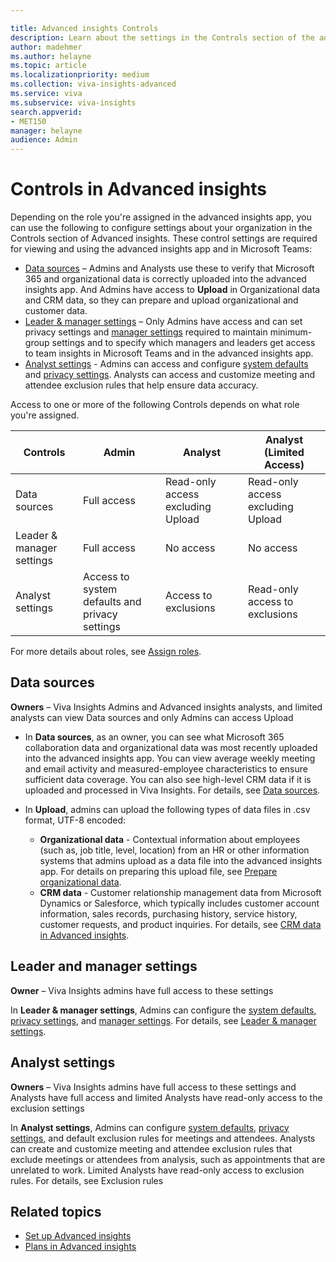 ```yaml
---

title: Advanced insights Controls
description: Learn about the settings in the Controls section of the advanced insights app with Microsoft Viva Insights, such as data sources, data uploads, system defaults, privacy rules, and other data analyst settings
author: madehmer
ms.author: helayne
ms.topic: article
ms.localizationpriority: medium 
ms.collection: viva-insights-advanced 
ms.service: viva 
ms.subservice: viva-insights 
search.appverid: 
- MET150 
manager: helayne
audience: Admin
---
```


# Controls in Advanced insights

Depending on the role you're assigned in the advanced insights app, you can use the following to configure settings about your organization in the Controls section of Advanced insights. These control settings are required for viewing and using the advanced insights app and in Microsoft Teams:

* [Data sources](#data-sources) – Admins and Analysts use these to verify that Microsoft 365 and organizational data is correctly uploaded into the advanced insights app. And Admins have access to **Upload** in Organizational data and CRM data, so they can prepare and upload organizational and customer data.
* [Leader & manager settings](#leader-and-manager-settings) – Only Admins have access and can set privacy settings and [manager settings](manager-settings.md) required to maintain minimum-group settings and to specify which managers and leaders get access to team insights in Microsoft Teams and in the advanced insights app.
* [Analyst settings](#analyst-settings) - Admins can access and configure [system defaults](system-defaults.md) and [privacy settings](privacy-settings.md). Analysts can access and customize meeting and attendee exclusion rules that help ensure data accuracy.

Access to one or more of the following Controls depends on what role you're assigned.

| Controls | Admin | Analyst | Analyst (Limited Access) |  
|---|---|---|---|
| Data sources | Full access| Read-only access excluding Upload | Read-only access excluding Upload |
| Leader & manager settings  | Full access | No access | No access |
| Analyst settings | Access to system defaults and privacy settings | Access to exclusions | Read-only access to exclusions|

For more details about roles, see [Assign roles](../Setup/Assign-roles-to-wpa-admins.md).

## Data sources

**Owners** – Viva Insights Admins and Advanced insights analysts, and limited analysts can view Data sources and only Admins can access Upload

* In **Data sources**, as an owner, you can see what Microsoft 365 collaboration data and organizational data was most recently uploaded into the advanced insights app. You can view average weekly meeting and email activity and measured-employee characteristics to ensure sufficient data coverage. You can also see high-level CRM data if it is uploaded and processed in Viva Insights. For details, see [Data sources](data-sourcesv2.md).
* In **Upload**, admins can upload the following types of data files in .csv format, UTF-8 encoded:

  * **Organizational data** - Contextual information about employees (such as, job title, level, location) from an HR or other information systems that admins upload as a data file into the advanced insights app. For details on preparing this upload file, see [Prepare organizational data](/viva/insights/setup/prepare-organizational-data?toc=/viva/insights/use/toc.json&bc=/viva/insights/breadcrumb/toc.json).
  * **CRM data** - Customer relationship management data from Microsoft Dynamics or Salesforce, which typically includes customer account information, sales records, purchasing history, service history, customer requests, and product inquiries. For details, see [CRM data in Advanced insights](/viva/insights/setup/crm-data-upload?toc=/viva/insights/use/toc.json&bc=/viva/insights/breadcrumb/toc.json).

## Leader and manager settings

**Owner** – Viva Insights admins have full access to these settings

In **Leader & manager settings**, Admins can configure the [system defaults](system-defaults.md), [privacy settings](privacy-settings.md), and [manager settings](manager-settings.md). For details, see [Leader & manager settings](admin-settings.md).

## Analyst settings

**Owners** – Viva Insights admins have full access to these settings and Analysts have full access and limited Analysts have read-only access to the exclusion settings

In **Analyst settings**, Admins can configure [system defaults](system-defaults.md), [privacy settings](privacy-settings.md), and default exclusion rules for meetings and attendees. Analysts can create and customize meeting and attendee exclusion rules that exclude meetings or attendees from analysis, such as appointments that are unrelated to work. Limited Analysts have read-only access to exclusion rules. For details, see Exclusion rules

## Related topics

* [Set up Advanced insights](/viva/insights/setup/set-up-workplace-analytics?toc=/viva/insights/use/toc.json&bc=/viva/insights/breadcrumb/toc.json)
* [Plans in Advanced insights](/viva/insights/tutorials/solutionsv2-intro?toc=/viva/insights/use/toc.json&bc=/viva/insights/breadcrumb/toc.json)
